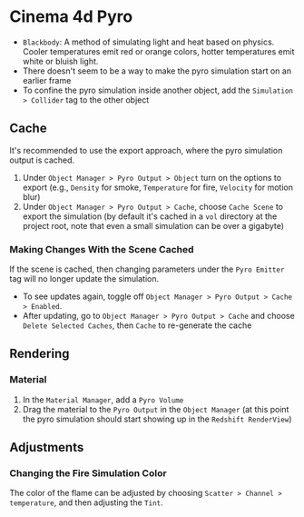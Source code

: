 # Cinema 4d Pyro

- `Blackbody`: A method of simulating light and heat based on physics. Cooler temperatures emit red or orange colors, hotter temperatures emit white or bluish light.
- There doesn't seem to be a way to make the pyro simulation start on an earlier frame
- To confine the pyro simulation inside another object, add the `Simulation > Collider` tag to the other object

## Cache

It's recommended to use the export approach, where the pyro simulation output is cached.

1. Under `Object Manager > Pyro Output > Object` turn on the options to export (e.g., `Density` for smoke, `Temperature` for fire, `Velocity` for motion blur)
2. Under `Object Manager > Pyro Output > Cache`, choose `Cache Scene` to export the simulation (by default it's cached in a `vol` directory at the project root, note that even a small simulation can be over a gigabyte)

### Making Changes With the Scene Cached

If the scene is cached, then changing parameters under the `Pyro Emitter` tag will no longer update the simulation.

- To see updates again, toggle off `Object Manager > Pyro Output > Cache > Enabled`.
- After updating, go to `Object Manager > Pyro Output > Cache` and choose `Delete Selected Caches`, then `Cache` to re-generate the cache

## Rendering

### Material

1. In the `Material Manager`, add a `Pyro Volume`
2. Drag the material to the `Pyro Output` in the `Object Manager` (at this point the pyro simulation should start showing up in the `Redshift RenderView`)

## Adjustments

### Changing the Fire Simulation Color

The color of the flame can be adjusted by choosing `Scatter > Channel > temperature`, and then adjusting the `Tint`.
